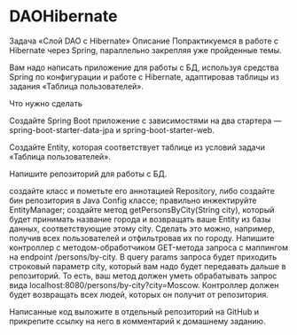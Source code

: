 # DAOHibernate

Задача «Слой DAO c Hibernate»
Описание
Попрактикуемся в работе с Hibernate через Spring, параллельно закрепляя уже пройденные темы.

Вам надо написать приложение для работы с БД, используя средства Spring по конфигурации и работе с Hibernate, адаптировав таблицы из задания «Таблица пользователей».

Что нужно сделать

Создайте Spring Boot приложение с зависимостями на два стартера — spring-boot-starter-data-jpa и spring-boot-starter-web.

Создайте Entity, которая соответствует таблице из условий задачи «Таблица пользователей».

Напишите репозиторий для работы с БД.

создайте класс и пометьте его аннотацией Repository, либо создайте бин репозитория в Java Config классе;
правильно инжектируйте EntityManager;
создайте метод getPersonsByCity(String city), который будет принимать название города и возвращать ваше Entity из базы данных, соответствующие этому city. Сделать это можно, например, получив всех пользователей и отфильтровав их по городу.
Напишите контроллер с методом-обработчиком GET-метода запроса с маппингом на endpoint /persons/by-city. В query params запроса будет приходить строковый параметр city, который вам надо будет передавать дальше в репозиторий. То есть, ваш метод должен уметь обрабатывать запрос вида localhost:8080/persons/by-city?city=Moscow. Контроллер должен будет возвращать всех людей, которых он получит от репозитория.

Написанные код выложите в отдельный репозиторий на GitHub и прикрепите ссылку на него в комментарий к домашнему заданию.

